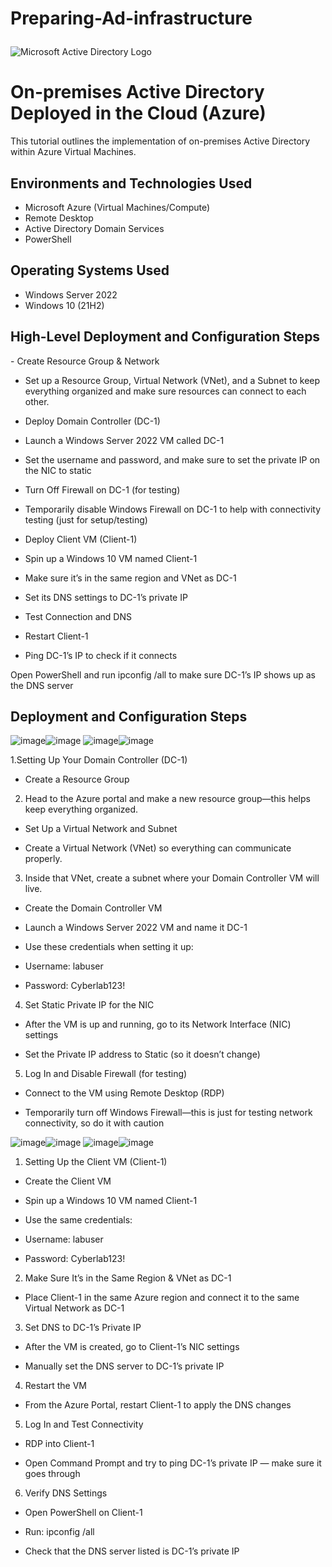# Preparing-Ad-infrastructure<p align="center">
<img src="https://i.imgur.com/pU5A58S.png" alt="Microsoft Active Directory Logo"/>
</p>

<h1>On-premises Active Directory Deployed in the Cloud (Azure)</h1>
This tutorial outlines the implementation of on-premises Active Directory within Azure Virtual Machines.<br />


<h2>Environments and Technologies Used</h2>

- Microsoft Azure (Virtual Machines/Compute)
- Remote Desktop
- Active Directory Domain Services
- PowerShell

<h2>Operating Systems Used </h2>

- Windows Server 2022
- Windows 10 (21H2)

<h2>High-Level Deployment and Configuration Steps</h2>
-  Create Resource Group & Network

- Set up a Resource Group, Virtual Network (VNet), and a Subnet to keep everything organized and make sure resources can connect to each other.

- Deploy Domain Controller (DC-1)

- Launch a Windows Server 2022 VM called DC-1

- Set the username and password, and make sure to set the private IP on the NIC to static

- Turn Off Firewall on DC-1 (for testing)

- Temporarily disable Windows Firewall on DC-1 to help with connectivity testing (just for setup/testing)

- Deploy Client VM (Client-1)

- Spin up a Windows 10 VM named Client-1

- Make sure it’s in the same region and VNet as DC-1

- Set its DNS settings to DC-1’s private IP

- Test Connection and DNS

- Restart Client-1

- Ping DC-1’s IP to check if it connects

Open PowerShell and run ipconfig /all to make sure DC-1’s IP shows up as the DNS server
<h2>Deployment and Configuration Steps</h2>

![image](https://github.com/user-attachments/assets/28fe48f0-58ef-41dd-9a6d-061458a92171)![image](https://github.com/user-attachments/assets/d37be6cd-0278-4d64-9fb0-62b648eea068)
![image](https://github.com/user-attachments/assets/0a9690cc-513d-4932-bbe0-a1f3eb92cb12)![image](https://github.com/user-attachments/assets/3ea02471-fec3-4b9d-ab38-3f3d9af563a3)


1.Setting Up Your Domain Controller (DC-1)
- Create a Resource Group

2. Head to the Azure portal and make a new resource group—this helps keep everything organized.

- Set Up a Virtual Network and Subnet

- Create a Virtual Network (VNet) so everything can communicate properly.

3. Inside that VNet, create a subnet where your Domain Controller VM will live.

- Create the Domain Controller VM

- Launch a Windows Server 2022 VM and name it DC-1

- Use these credentials when setting it up:

- Username: labuser

- Password: Cyberlab123!

4. Set Static Private IP for the NIC

- After the VM is up and running, go to its Network Interface (NIC) settings

- Set the Private IP address to Static (so it doesn’t change)

5. Log In and Disable Firewall (for testing)

- Connect to the VM using Remote Desktop (RDP)

- Temporarily turn off Windows Firewall—this is just for testing network connectivity, so do it with caution

![image](https://github.com/user-attachments/assets/d4ee73aa-ed91-4cdf-b0b6-0c3f98a25c13)![image](https://github.com/user-attachments/assets/842010d4-1a0c-46d7-9f5d-7b3773ff0720)
![image](https://github.com/user-attachments/assets/45d56ed9-2be9-4d40-b91e-16b167a5141b)![image](https://github.com/user-attachments/assets/3ca67923-44dc-479e-850a-2826ebd81730)

1. Setting Up the Client VM (Client-1)
- Create the Client VM

- Spin up a Windows 10 VM named Client-1

- Use the same credentials:

- Username: labuser

- Password: Cyberlab123!

2. Make Sure It’s in the Same Region & VNet as DC-1

- Place Client-1 in the same Azure region and connect it to the same Virtual Network as DC-1

3. Set DNS to DC-1’s Private IP

- After the VM is created, go to Client-1’s NIC settings

- Manually set the DNS server to DC-1’s private IP

4. Restart the VM

- From the Azure Portal, restart Client-1 to apply the DNS changes

5. Log In and Test Connectivity

- RDP into Client-1

- Open Command Prompt and try to ping DC-1’s private IP — make sure it goes through

6. Verify DNS Settings

- Open PowerShell on Client-1

- Run: ipconfig /all

- Check that the DNS server listed is DC-1’s private IP




